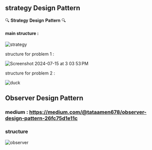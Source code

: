 ## strategy Design Pattern
🔍 𝐒𝐭𝐫𝐚𝐭𝐞𝐠𝐲 𝐃𝐞𝐬𝐢𝐠𝐧 𝐏𝐚𝐭𝐭𝐞𝐫𝐧 🔍

#### main structure : 

![strategy](https://github.com/user-attachments/assets/3075d39e-2f63-4707-86c4-dee751941880)


structure for problem 1 :

![Screenshot 2024-07-15 at 3 03 53 PM](https://github.com/user-attachments/assets/596af59b-e300-4550-81dd-a3ab5f3951ad)

structure for problem 2 :

![duck](https://github.com/user-attachments/assets/a71e5d20-376b-448a-92e8-eaafba756305)




## Observer Design Pattern
### medium : https://medium.com/@tataamen678/observer-design-pattern-26fc75d1e11c

### structure

![observer](https://github.com/user-attachments/assets/f2777817-50d3-4920-b871-9a0a4fd3056b)

